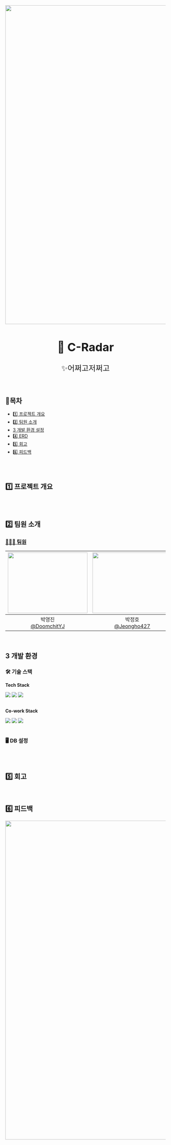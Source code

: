 <img src="https://capsule-render.vercel.app/api?type=waving&color=000080&height=150&section=header" width="1000" />

<div align="center">

<h1 style="font-size: 36px;">🔎 C-Radar</h1>

<p style="font-size: 24px;"> ✨어쩌고저쩌고</p>


</br>
</div>

## 📍목차
- [1️⃣ 프로젝트 개요](#1%EF%B8%8F⃣-프로젝트-개요)
- [2️⃣ 팀원 소개](#2%EF%B8%8F⃣-팀원-소개)
- [3️ 개발 환경 설정](#3%EF%B8%8F⃣-개발-환경-설정)
- [4️⃣ ERD](#4%EF%B8%8F⃣-erd)
- [5️⃣ 회고](#5%EF%B8%8F⃣-회고)
- [6️⃣ 피드백](#6%EF%B8%8F⃣-피드백)


<br>

<br>

## 1️⃣ 프로젝트 개요



</br>


<br>

## 2️⃣ 팀원 소개

### [🙆🏻‍♂️ 팀원](#목차)

|<img src="https://avatars.githubusercontent.com/u/80048007?v=4" width="250" height="190"/>|<img src="https://avatars.githubusercontent.com/u/79669001?v=4?v=4" width="250" height="190"/>|<img src="https://avatars.githubusercontent.com/u/179544856?v=4" width="250" height="190"/>|<img src="https://avatars.githubusercontent.com/u/115103394?v=4" width="250" height="190"/>|
|:-:|:-:|:-:|:-:|
|박영진<br/>[@DoomchitYJ](https://github.com/DoomchitYJ)|박정호<br/>[@Jeongho427](https://github.com/Jeongho427)|박진현<br/>[@jinhyunpark929](https://github.com/jinhyunpark929)|이현정<br/>[@nanahj](https://github.com/nanahj)|

<br>

## 3️ 개발 환경 

### 🛠 기술 스택

**Tech Stack**

<div>
<img src="https://img.shields.io/badge/mysql-4479A1?style=for-the-badge&logo=mysql&logoColor=white"> 
<img src="https://img.shields.io/badge/linux-FCC624?style=for-the-badge&logo=linux&logoColor=black"> 
<img src="https://img.shields.io/badge/dbeaver-382923?style=for-the-badge&logo=dbeaver&logoColor=white"> 
</div>

<br>

**Co-work Stack**

<div>
<img src="https://img.shields.io/badge/notion-000000?style=for-the-badge&logo=notion&logoColor=white"> 
<img src="https://img.shields.io/badge/github-181717?style=for-the-badge&logo=github&logoColor=white">
<img src="https://img.shields.io/badge/slack-4A154B?style=for-the-badge&logo=slack&logoColor=white">
</div>

<br>

### 🖥️ DB 설정




<br>

<br>

## 5️⃣ 회고



<br>

## 6️⃣ 피드백


<img src="https://capsule-render.vercel.app/api?type=waving&color=000080&height=150&section=footer" width="1000" />
